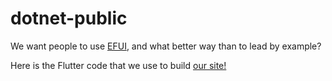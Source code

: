# dotnet-public

We want people to use [EFUI](https://pub.dev/packages/empathetech_flutter_ui), and what better way than to lead by example?

Here is the Flutter code that we use to build [our site!](https://www.empathetech.net/)
